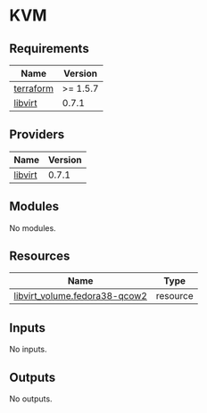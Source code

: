 # KVM

## Requirements

| Name | Version |
|------|---------|
| <a name="requirement_terraform"></a> [terraform](#requirement\_terraform) | >= 1.5.7 |
| <a name="requirement_libvirt"></a> [libvirt](#requirement\_libvirt) | 0.7.1 |

## Providers

| Name | Version |
|------|---------|
| <a name="provider_libvirt"></a> [libvirt](#provider\_libvirt) | 0.7.1 |

## Modules

No modules.

## Resources

| Name | Type |
|------|------|
| [libvirt_volume.fedora38-qcow2](https://registry.terraform.io/providers/dmacvicar/libvirt/0.7.1/docs/resources/volume) | resource |

## Inputs

No inputs.

## Outputs

No outputs.
